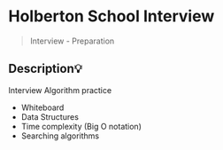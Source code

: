 # Holberton School Interview
> Interview - Preparation

## Description:bulb:
Interview Algorithm practice

* Whiteboard
* Data Structures
* Time complexity (Big O notation)
* Searching algorithms

